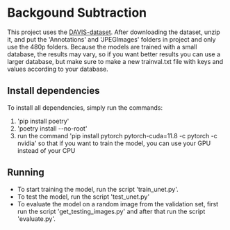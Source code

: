 # Backgound Subtraction 
This project uses the [DAVIS-dataset](https://graphics.ethz.ch/Downloads/Data/Davis/DAVIS-data.zip). After downloading the dataset, unzip it, and put the 'Annotations' and 'JPEGImages' folders in project and only use the 480p folders. Because the models are trained with a small database, the results may vary, so if you want better results you can use a larger database, but make sure to make a new trainval.txt file with keys and values according to your database.

## Install dependencies
To install all dependencies, simply run the commands:
1. 'pip install poetry'
2. 'poetry install --no-root'
3. run the command 'pip install pytorch pytorch-cuda=11.8 -c pytorch -c nvidia' so that if you want to train the model, you can use your GPU instead of your CPU

## Running 
- To start training the model, run the script 'train_unet.py'.
- To test the model, run the script 'test_unet.py'
- To evaluate the model on a random image from the validation set, first run the script 'get_testing_images.py' and after that run the script 'evaluate.py'. 

